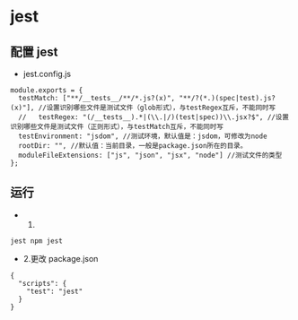 # jest

## 配置 jest

* jest.config.js

```
module.exports = {
  testMatch: ["**/__tests__/**/*.js?(x)", "**/?(*.)(spec|test).js?(x)"], //设置识别哪些文件是测试文件（glob形式），与testRegex互斥，不能同时写
  //   testRegex: "(/__tests__).*|(\\.|/)(test|spec))\\.jsx?$", //设置识别哪些文件是测试文件（正则形式），与testMatch互斥，不能同时写
  testEnvironment: "jsdom", //测试环境，默认值是：jsdom，可修改为node
  rootDir: "", //默认值：当前目录，一般是package.json所在的目录。
  moduleFileExtensions: ["js", "json", "jsx", "node"] //测试文件的类型
};
```

## 运行

* 1.

```
jest npm jest
```

* 2.更改 package.json

```
{
  "scripts": {
    "test": "jest"
  }
}
```
